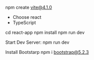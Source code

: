 npm create vite@4.1.0
 - Choose react
  - TypeScript

 cd react-app
  npm install
  npm run dev


Start Dev Server:
npm run dev

Install Bootstarp
npm i bootstrap@5.2.3